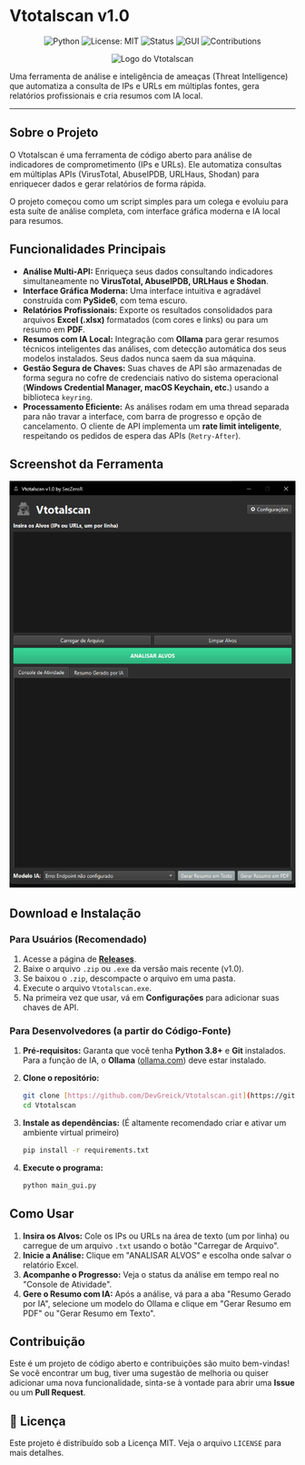 # Vtotalscan v1.0

<div align="center">

![Python](https://img.shields.io/badge/python-3.8+-blue.svg)
![License: MIT](https://img.shields.io/badge/License-MIT-green.svg)
![Status](https://img.shields.io/badge/status-active-success.svg)
![GUI](https://img.shields.io/badge/GUI-PySide6-purple.svg)
![Contributions](https://img.shields.io/badge/contributions-welcome-brightgreen.svg)

</div>

<p align="center">
  <img src="spy2-1.png" alt="Logo do Vtotalscan" width="150">
</p>

Uma ferramenta de análise e inteligência de ameaças (Threat Intelligence) que automatiza a consulta de IPs e URLs em múltiplas fontes, gera relatórios profissionais e cria resumos com IA local.

---

## Sobre o Projeto

O Vtotalscan é uma ferramenta de código aberto para análise de indicadores de comprometimento (IPs e URLs). Ele automatiza consultas em múltiplas APIs (VirusTotal, AbuseIPDB, URLHaus, Shodan) para enriquecer dados e gerar relatórios de forma rápida.

O projeto começou como um script simples para um colega e evoluiu para esta suíte de análise completa, com interface gráfica moderna e IA local para resumos.

## Funcionalidades Principais

* **Análise Multi-API:** Enriqueça seus dados consultando indicadores simultaneamente no **VirusTotal, AbuseIPDB, URLHaus e Shodan**.
* **Interface Gráfica Moderna:** Uma interface intuitiva e agradável construída com **PySide6**, com tema escuro.
* **Relatórios Profissionais:** Exporte os resultados consolidados para arquivos **Excel (.xlsx)** formatados (com cores e links) ou para um resumo em **PDF**.
* **Resumos com IA Local:** Integração com **Ollama** para gerar resumos técnicos inteligentes das análises, com detecção automática dos seus modelos instalados. Seus dados nunca saem da sua máquina.
* **Gestão Segura de Chaves:** Suas chaves de API são armazenadas de forma segura no cofre de credenciais nativo do sistema operacional (**Windows Credential Manager, macOS Keychain, etc.**) usando a biblioteca `keyring`.
* **Processamento Eficiente:** As análises rodam em uma thread separada para não travar a interface, com barra de progresso e opção de cancelamento. O cliente de API implementa um **rate limit inteligente**, respeitando os pedidos de espera das APIs (`Retry-After`).

## Screenshot da Ferramenta

<p align="center">
  <img src="vtotalscan.png" alt="Screenshot da Aplicação">
</p>

## Download e Instalação

### Para Usuários (Recomendado)

1.  Acesse a página de **[Releases](https://github.com/DevGreick/Vtotalscan/releases)**.
2.  Baixe o arquivo `.zip` ou `.exe` da versão mais recente (v1.0).
3.  Se baixou o `.zip`, descompacte o arquivo em uma pasta.
4.  Execute o arquivo `Vtotalscan.exe`.
5.  Na primeira vez que usar, vá em **Configurações** para adicionar suas chaves de API.

### Para Desenvolvedores (a partir do Código-Fonte)

1.  **Pré-requisitos:** Garanta que você tenha **Python 3.8+** e **Git** instalados. Para a função de IA, o **Ollama** ([ollama.com](https://ollama.com)) deve estar instalado.

2.  **Clone o repositório:**
    ```bash
    git clone [https://github.com/DevGreick/Vtotalscan.git](https://github.com/DevGreick/Vtotalscan.git)
    cd Vtotalscan
    ```

3.  **Instale as dependências:**
    (É altamente recomendado criar e ativar um ambiente virtual primeiro)
    ```bash
    pip install -r requirements.txt
    ```

4.  **Execute o programa:**
    ```bash
    python main_gui.py
    ```

## Como Usar

1.  **Insira os Alvos:** Cole os IPs ou URLs na área de texto (um por linha) ou carregue de um arquivo `.txt` usando o botão "Carregar de Arquivo".
2.  **Inicie a Análise:** Clique em "ANALISAR ALVOS" e escolha onde salvar o relatório Excel.
3.  **Acompanhe o Progresso:** Veja o status da análise em tempo real no "Console de Atividade".
4.  **Gere o Resumo com IA:** Após a análise, vá para a aba "Resumo Gerado por IA", selecione um modelo do Ollama e clique em "Gerar Resumo em PDF" ou "Gerar Resumo em Texto".

## Contribuição

Este é um projeto de código aberto e contribuições são muito bem-vindas! Se você encontrar um bug, tiver uma sugestão de melhoria ou quiser adicionar uma nova funcionalidade, sinta-se à vontade para abrir uma **Issue** ou um **Pull Request**.

## 📄 Licença

Este projeto é distribuído sob a Licença MIT. Veja o arquivo `LICENSE` para mais detalhes.
